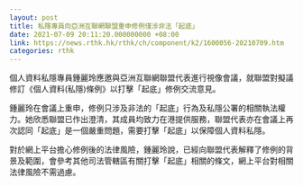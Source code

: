 ```yaml
---
layout: post
title: 私隱專員向亞洲互聯網聯盟重申修例僅涉非法「起底」
date: 2021-07-09 20:11:20.000000000 +08:00
link: https://news.rthk.hk/rthk/ch/component/k2/1600056-20210709.htm
categories: rthk
---
```


個人資料私隱專員鍾麗玲應邀與亞洲互聯網聯盟代表進行視像會議，就聯盟對擬議修訂《個人資料(私隱)條例》以打擊「起底」修例交流意見。

鍾麗玲在會議上重申，修例只涉及非法的「起底」行為及私隱公署的相關執法權力。她欣悉聯盟已作出澄清，其成員均致力在港提供服務，聯盟代表亦在會議上再次認同「起底」是一個嚴重問題，需要打擊「起底」以保障個人資料私隱。

對於網上平台擔心修例後的法律風險，鍾麗玲說，已經向聯盟代表解釋了修例的背景及範圍，會參考其他司法管轄區有關打擊「起底」相關的條文，網上平台對相關法律風險不需過慮。
